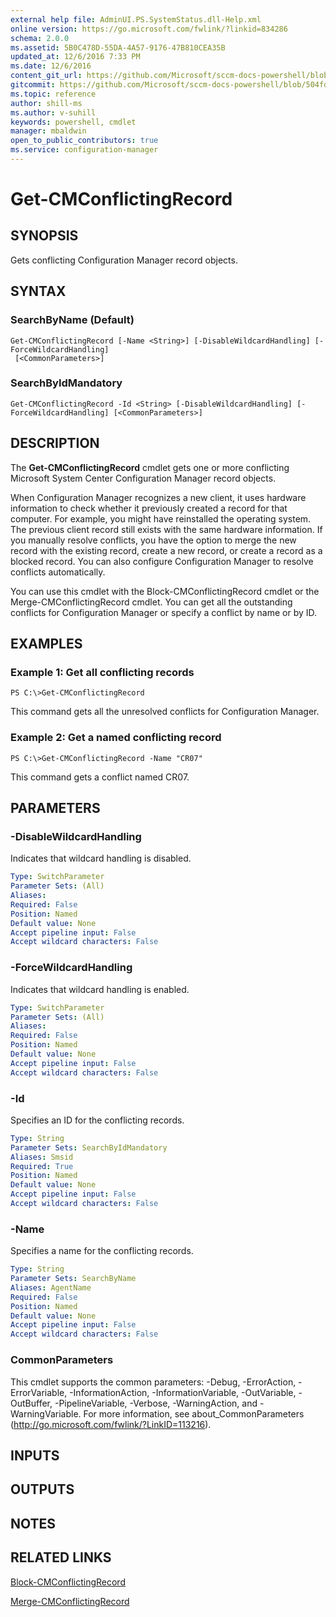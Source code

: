```yaml
---
external help file: AdminUI.PS.SystemStatus.dll-Help.xml
online version: https://go.microsoft.com/fwlink/?linkid=834286
schema: 2.0.0
ms.assetid: 5B0C478D-55DA-4A57-9176-47B810CEA35B
updated_at: 12/6/2016 7:33 PM
ms.date: 12/6/2016
content_git_url: https://github.com/Microsoft/sccm-docs-powershell/blob/master/sccm-cmdlets/ConfigurationManager/vlatest/Get-CMConflictingRecord.md
gitcommit: https://github.com/Microsoft/sccm-docs-powershell/blob/504fd5ae0c4dcc14877d18b3f201f0c5172688ce/sccm-cmdlets/ConfigurationManager/vlatest/Get-CMConflictingRecord.md
ms.topic: reference
author: shill-ms
ms.author: v-suhill
keywords: powershell, cmdlet
manager: mbaldwin
open_to_public_contributors: true
ms.service: configuration-manager
---
```


# Get-CMConflictingRecord

## SYNOPSIS
Gets conflicting Configuration Manager record objects.

## SYNTAX

### SearchByName (Default)
```
Get-CMConflictingRecord [-Name <String>] [-DisableWildcardHandling] [-ForceWildcardHandling]
 [<CommonParameters>]
```

### SearchByIdMandatory
```
Get-CMConflictingRecord -Id <String> [-DisableWildcardHandling] [-ForceWildcardHandling] [<CommonParameters>]
```

## DESCRIPTION
The **Get-CMConflictingRecord** cmdlet gets one or more conflicting Microsoft System Center Configuration Manager record objects.

When Configuration Manager recognizes a new client, it uses hardware information to check whether it previously created a record for that computer.
For example, you might have reinstalled the operating system.
The previous client record still exists with the same hardware information.
If you manually resolve conflicts, you have the option to merge the new record with the existing record, create a new record, or create a record as a blocked record.
You can also configure Configuration Manager to resolve conflicts automatically.

You can use this cmdlet with the Block-CMConflictingRecord cmdlet or the Merge-CMConflictingRecord cmdlet.
You can get all the outstanding conflicts for Configuration Manager or specify a conflict by name or by ID.

## EXAMPLES

### Example 1: Get all conflicting records
```
PS C:\>Get-CMConflictingRecord
```

This command gets all the unresolved conflicts for Configuration Manager.

### Example 2: Get a named conflicting record
```
PS C:\>Get-CMConflictingRecord -Name "CR07"
```

This command gets a conflict named CR07.

## PARAMETERS

### -DisableWildcardHandling
Indicates that wildcard handling is disabled.

```yaml
Type: SwitchParameter
Parameter Sets: (All)
Aliases: 
Required: False
Position: Named
Default value: None
Accept pipeline input: False
Accept wildcard characters: False
```

### -ForceWildcardHandling
Indicates that wildcard handling is enabled.

```yaml
Type: SwitchParameter
Parameter Sets: (All)
Aliases: 
Required: False
Position: Named
Default value: None
Accept pipeline input: False
Accept wildcard characters: False
```

### -Id
Specifies an ID for the conflicting records.

```yaml
Type: String
Parameter Sets: SearchByIdMandatory
Aliases: Smsid
Required: True
Position: Named
Default value: None
Accept pipeline input: False
Accept wildcard characters: False
```

### -Name
Specifies a name for the conflicting records.

```yaml
Type: String
Parameter Sets: SearchByName
Aliases: AgentName
Required: False
Position: Named
Default value: None
Accept pipeline input: False
Accept wildcard characters: False
```

### CommonParameters
This cmdlet supports the common parameters: -Debug, -ErrorAction, -ErrorVariable, -InformationAction, -InformationVariable, -OutVariable, -OutBuffer, -PipelineVariable, -Verbose, -WarningAction, and -WarningVariable. For more information, see about_CommonParameters (http://go.microsoft.com/fwlink/?LinkID=113216).

## INPUTS

## OUTPUTS

## NOTES

## RELATED LINKS

[Block-CMConflictingRecord](xref:ConfigurationManager/vlatest/Block-CMConflictingRecord.md)

[Merge-CMConflictingRecord](xref:ConfigurationManager/vlatest/Merge-CMConflictingRecord.md)


